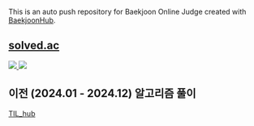 This is an auto push repository for Baekjoon Online Judge created with [BaekjoonHub](https://github.com/BaekjoonHub/BaekjoonHub).

## [solved.ac](https://solved.ac/profile/pdh9523)
  <div>
    <a href="https://solved.ac/profile/pdh9523">
      <img src="http://mazassumnida.wtf/api/v2/generate_badge?boj=pdh9523">
    </a>
    <a href="https://solved.ac/profile/pdh9523">
      <img src="http://mazandi.herokuapp.com/api?handle=pdh9523&theme=warm"/>
    </a>
  </div>

## 이전 (2024.01 - 2024.12) 알고리즘 풀이
[TIL_hub](https://github.com/pdh9523/TIL_hub)
